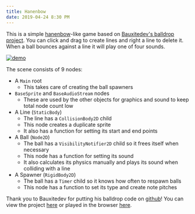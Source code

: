 ```yaml
---
title: Hanenbow
date: 2019-04-24 8:30 PM
---
```


This is a simple [hanenbow](https://www.ssbwiki.com/Hanenbow)-like game based on [Bauxitedev's balldrop project](https://github.com/Bauxitedev/balldrop). You can click and drag to create lines and right a line to delete it. When a ball bounces against a line it will play one of four sounds.

[![demo](/assets/img/hanenbow/demo.png "Demo")](/assets/export/hanenbow/index.html)

The scene consists of 9 nodes:
* A `Main` root
  * This takes care of creating the ball spawners
* `BaseSprite` and `BaseAudioStream` nodes
  * These are used by the other objects for graphics and sound to keep total node count low
* A Line (`StaticBody`)
  * The line has a `CollisionBody2D` child
  * This node creates a duplicate sprite
  * It also has a function for setting its start and end points
* A Ball (`Node2D`)
  * The ball has a `VisibilityNotifier2D` child so it frees itself when necessary
  * This node has a function for setting its sound
  * It also calculates its physics manually and plays its sound when colliding with a line
* A Spawner (`RigidBody2D`)
  * The ball has a `Timer` child so it knows how often to respawn balls
  * This node has a function to set its type and create note pitches

Thank you to Bauxitedev for putting his balldrop code on [github](https://github.com/Bauxitedev/balldrop)! You can view the project [here](https://github.com/GammaGames/godot-10pow/tree/master/hanenbow) or played in the browser [here](/assets/export/hanenbow/index.html).
